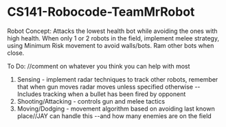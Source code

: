 # CS141-Robocode-TeamMrRobot

Robot Concept: Attacks the lowest health bot while avoiding the ones with high health. When only 1 or 2 robots in the field, implement melee strategy, using Minimum Risk movement to avoid walls/bots. Ram other bots when close.

To Do: //comment on whatever you think you can help with most
1. Sensing - implement radar techniques to track other robots, remember that when gun moves radar moves unless specified otherwise
    --Includes tracking when a bullet has been fired by opponent 
2. Shooting/Attacking - controls gun and melee tactics
3. Moving/Dodging - movement algorithm based on avoiding last known place//JAY can handle this
    --and how many enemies are on the field

